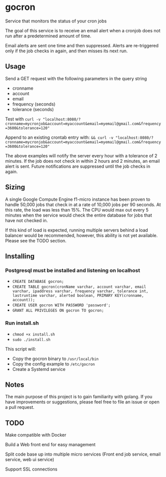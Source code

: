 # gocron
Service that monitors the status of your cron jobs

The goal of this service is to receive an email alert when a cronjob does
not run after a predetermined amount of time.

Email alerts are sent one time and then suppressed. Alerts are re-triggered only if the job checks in again, and then misses its next run.

## Usage
Send a GET request with the following parameters in the query string
- cronname
- account
- email
- frequency (seconds)
- tolerance (seconds)

Test with
`curl -v "localhost:8080/?cronname=mycronjob&account=myaccount&email=myemail@gmail.com&frequency=3600&tolerance=120"`

Append to an existing crontab entry with:
`&& curl -v "localhost:8080/?cronname=mycronjob&account=myaccount&email=myemail@gmail.com&frequency=3600&tolerance=120"`


The above examples will notify the server every hour with a tolerance of 2 minutes. If the job does not check in within 2 hours and 2 minutes, an email alert is sent. Future notifications are suppressed until the job checks in again.

## Sizing
A single Google Compute Engine f1-micro instance has been proven to handle 50,000 jobs
that check in at a rate of 10,000 jobs per 90 seconds. At this rate, the load was less than
15%. The CPU would max out every 5 minutes when the service would check the entire database
for jobs that have not checked in.

If this kind of load is expected, running multiple servers behind a load balancer would be
recommended, however, this ability is not yet available. Please see the TODO section.


## Installing

### Postgresql must be installed and listening on localhost
- `CREATE DATABASE gocron;`
- `CREATE TABLE gocron(cronName varchar, account varchar, email varchar, ipaddress varchar, frequency varchar, tolerance int, lastruntime varchar, alerted boolean, PRIMARY KEY(cronname, account));`
- `CREATE USER gocron WITH PASSWORD 'password';`
- `GRANT ALL PRIVILEGES ON gocron TO gocron;`

### Run install.sh
- `chmod +x install.sh`
- `sudo ./install.sh`

This script will:
- Copy the gocron binary to `/usr/local/bin`
- Copy the config example to `/etc/gocron`
- Create a Systemd service

## Notes
The main purpose of this project is to gain familiarity with golang. If you have improvements or suggestions, please feel free to file an issue or open a pull request.

## TODO

Make compatible with Docker

Build a Web front end for easy management

Split code base up into multiple micro services (Front end job service, email service, web ui service)

Support SSL connections
